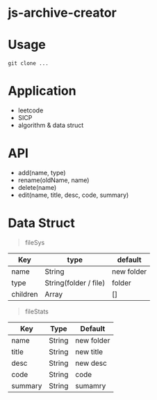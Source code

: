 # js-archive-creator

# Usage

```
git clone ...
```

# Application

-   leetcode
-   SICP
-   algorithm & data struct

# API

-   add(name, type)
-   rename(oldName, name)
-   delete(name)
-   edit(name, title, desc, code, summary)

# Data Struct

> fileSys

| Key      | type                  | default    |
| -------- | --------------------- | ---------- |
| name     | String                | new folder |
| type     | String(folder / file) | folder     |
| children | Array                 | []         |

> fileStats

| Key     | Type   | Default    |
| ------- | ------ | ---------- |
| name    | String | new folder |
| title   | String | new title  |
| desc    | String | new desc   |
| code    | String | code       |
| summary | String | sumamry    |
